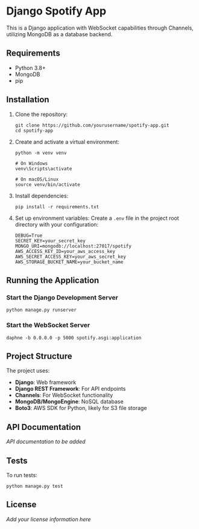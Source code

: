 # Django Spotify App

This is a Django application with WebSocket capabilities through Channels, utilizing MongoDB as a database backend.

## Requirements

- Python 3.8+
- MongoDB
- pip

## Installation

1. Clone the repository:
   ```
   git clone https://github.com/yourusername/spotify-app.git
   cd spotify-app
   ```

2. Create and activate a virtual environment:
   ```
   python -m venv venv
   
   # On Windows
   venv\Scripts\activate
   
   # On macOS/Linux
   source venv/bin/activate
   ```

3. Install dependencies:
   ```
   pip install -r requirements.txt
   ```

4. Set up environment variables:
   Create a `.env` file in the project root directory with your configuration:
   ```
   DEBUG=True
   SECRET_KEY=your_secret_key
   MONGO_URI=mongodb://localhost:27017/spotify
   AWS_ACCESS_KEY_ID=your_aws_access_key
   AWS_SECRET_ACCESS_KEY=your_aws_secret_key
   AWS_STORAGE_BUCKET_NAME=your_bucket_name
   ```

## Running the Application

### Start the Django Development Server

```
python manage.py runserver
```

### Start the WebSocket Server

```
daphne -b 0.0.0.0 -p 5000 spotify.asgi:application
```

## Project Structure

The project uses:

- **Django**: Web framework
- **Django REST Framework**: For API endpoints
- **Channels**: For WebSocket functionality
- **MongoDB/MongoEngine**: NoSQL database
- **Boto3**: AWS SDK for Python, likely for S3 file storage

## API Documentation

*API documentation to be added*

## Tests

To run tests:

```
python manage.py test
```

## License

*Add your license information here*